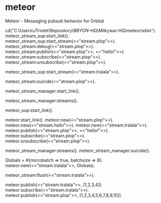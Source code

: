 # meteor
Meteor - Messaging pubsub behavior for Orbital


cd("C:\\Users\\JTriolet\\Repository\\BBYON-HQ\\Milkywai-HQ\\meteor\\ebin").
meteor_stream_sup:start_link().
meteor_stream_sup:start_stream(<<"stream.plop">>).
meteor_stream:debug(<<"stream.plop">>).
meteor_stream:publish(<<"stream.plop">>, <<"hello!">>).
meteor_stream:subscribe(<<"stream.plop">>).
meteor_stream:unsubscribe(<<"stream.plop">>).

meteor_stream_sup:start_stream(<<"stream.tralala">>).


meteor_stream:suicide(<<"stream.plop">>).

meteor_stream_manager:start_link().

meteor_stream_manager:streams().


meteor_sup:start_link().

meteor:start_link().
meteor:new(<<"stream.plop">>).
meteor:new(<<"stream.hello">>).
meteor:new(<<"stream.tralala">>).
meteor:publish(<<"stream.plop">>, <<"hello!">>).
meteor:subscribe(<<"stream.plop">>).
meteor:unsubscribe(<<"stream.plop">>).

meteor_stream_manager:streams().
meteor_stream_manager:suicide().

Globals = #{microbatch => true, batchsize => 8}.
meteor:new(<<"stream.tralala">>, Globals).

meteor_stream:flush(<<"stream.tralala">>).

meteor:publish(<<"stream.tralala">>, [1,2,3,4]).
meteor:subscribe(<<"stream.tralala">>).
meteor:publish(<<"stream.plop">>, [1,2,3,4,5,6,7,8,9,10]).
